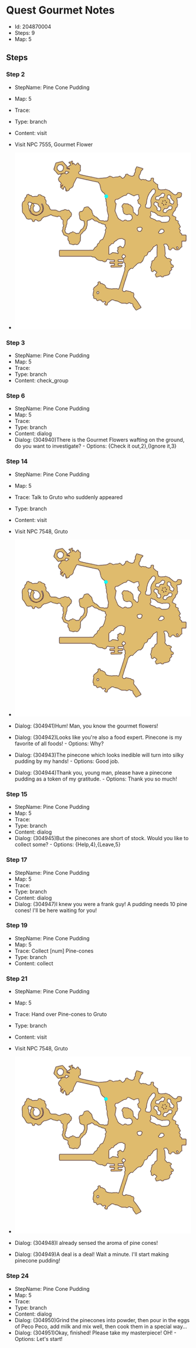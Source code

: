 # Quest Gourmet Notes

- Id: 204870004
- Steps: 9
- Map: 5

## Steps

### Step 2
- StepName:  Pine Cone Pudding
- Map:  5
- Trace:  
- Type:  branch
- Content:  visit
- Visit NPC 7555, Gourmet Flower

- ![images/204870004_2.png](images/204870004_2.png)


### Step 3
- StepName:  Pine Cone Pudding
- Map:  5
- Trace:  
- Type:  branch
- Content:  check_group


### Step 6
- StepName:  Pine Cone Pudding
- Map:  5
- Trace:  
- Type:  branch
- Content:  dialog
- Dialog: (304940)There is the Gourmet Flowers wafting on the ground, do you want to investigate? - Options: {Check it out,2},{Ignore it,3}


### Step 14
- StepName:  Pine Cone Pudding
- Map:  5
- Trace:  Talk to Gruto who suddenly appeared
- Type:  branch
- Content:  visit
- Visit NPC 7548, Gruto

- ![images/204870004_14.png](images/204870004_14.png)
- Dialog: (304941)Hum! Man, you know the gourmet flowers!
- Dialog: (304942)Looks like you're also a food expert. Pinecone is my favorite of all foods! - Options: Why? 
- Dialog: (304943)The pinecone which looks inedible will turn into silky pudding by my hands! - Options: Good job.
- Dialog: (304944)Thank you, young man, please have a pinecone pudding as a token of my gratitude. - Options: Thank you so much!


### Step 15
- StepName:  Pine Cone Pudding
- Map:  5
- Trace:  
- Type:  branch
- Content:  dialog
- Dialog: (304945)But the pinecones are short of stock. Would you like to collect some? - Options: {Help,4},{Leave,5}


### Step 17
- StepName:  Pine Cone Pudding
- Map:  5
- Trace:  
- Type:  branch
- Content:  dialog
- Dialog: (304947)I knew you were a frank guy! A pudding needs 10 pine cones! I'll be here waiting for you!


### Step 19
- StepName:  Pine Cone Pudding
- Map:  5
- Trace:  Collect [num] Pine-cones
- Type:  branch
- Content:  collect


### Step 21
- StepName:  Pine Cone Pudding
- Map:  5
- Trace:  Hand over Pine-cones to Gruto
- Type:  branch
- Content:  visit
- Visit NPC 7548, Gruto

- ![images/204870004_21.png](images/204870004_21.png)
- Dialog: (304948)I already sensed the aroma of pine cones!
- Dialog: (304949)A deal is a deal! Wait a minute. I'll start making pinecone pudding!


### Step 24
- StepName:  Pine Cone Pudding
- Map:  5
- Trace:  
- Type:  branch
- Content:  dialog
- Dialog: (304950)Grind the pinecones into powder, then pour in the eggs of Peco Peco, add milk and mix well, then cook them in a special way...
- Dialog: (304951)Okay, finished! Please take my masterpiece! OH! - Options: Let's start!


